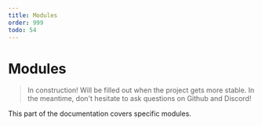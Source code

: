 ```yaml
---
title: Modules
order: 999
todo: 54
---
```


# Modules

> In construction! Will be filled out when the project gets more stable. In the meantime, don't hesitate to ask questions on Github and Discord!

This part of the documentation covers specific modules.

<!-- TODO Choose modules -->
